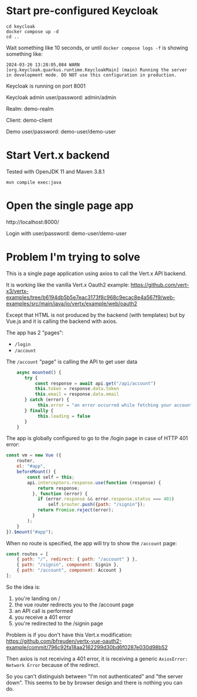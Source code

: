 
# Start pre-configured Keycloak

```
cd keycloak
docker compose up -d
cd ..
```
Wait something like 10 seconds, or until `docker compose logs -f` is showing something like: 
```
2024-03-26 13:28:05,084 WARN  [org.keycloak.quarkus.runtime.KeycloakMain] (main) Running the server in development mode. DO NOT use this configuration in production.
```
Keycloak is running on port 8001

Keycloak admin user/password: admin/admin

Realm: demo-realm

Client: demo-client 

Demo user/password: demo-user/demo-user


# Start Vert.x backend
Tested with OpenJDK 11 and Maven 3.8.1

```
mvn compile exec:java
```

# Open the single page app

http://localhost:8000/

Login with user/password: demo-user/demo-user


# Problem I'm trying to solve

This is a single page application using axios to call the Vert.x API backend.

It is working like the vanilla Vert.x Oauth2 example: 
https://github.com/vert-x3/vertx-examples/tree/b6194db5b5e7eac3173f8c968c9ecac8e4a567f9/web-examples/src/main/java/io/vertx/example/web/oauth2

Except that HTML is not produced by the backend (with templates) but by Vue.js and it is calling the backend with axios.

The app has 2 "pages":
- `/login`  
- `/account`

The `/account` "page" is calling the API to get user data

```javascript
    async mounted() {
       try {
           const response = await api.get("/api/account")
           this.token = response.data.token
           this.email = response.data.email
       } catch (error) {
            this.error = "an error occurred while fetching your account from the server: " + error
       } finally {
            this.loading = false
       }
    }

```

The app is globally configured to go to the /login page in case of HTTP 401 error:
```javascript
const vm = new Vue ({
    router,
    el: "#app",
    beforeMount() {
        const self = this;
        api.interceptors.response.use(function (response) {
            return response;
          }, function (error) {
            if (error.response && error.response.status === 401)
                self.$router.push({path: "/signin"});
            return Promise.reject(error);
          }
        );
    }
}).$mount("#app");
```

When no route is specified, the app will try to show the `/account` page:
```javascript
const routes = [
    { path: "/", redirect: { path: "/account" } },
    { path: "/signin", component: Signin },
    { path: "/account", component: Account }
];
```

So the idea is:

1. you're landing on /
2. the vue router redirects you to the /account page
3. an API call is performed
4. you receive a 401 error
5. you're redirected to the /signin page

Problem is if you don't have this Vert.x modification:
https://github.com/bfreuden/vertx-vue-oauth2-example/commit/796c92fa18aa2162299d30bd6f0287e030d98b52

Then axios is not receiving a 401 error, it is receiving a generic `AxiosError: Network Error` because of the redirect.

So you can't distinguish between "I'm not authenticated" and "the server down". 
This seems to be by browser design and there is nothing you can do.



